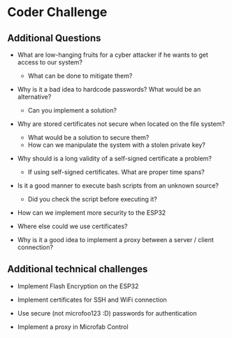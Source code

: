 # Coder Challenge

## Additional Questions

- What are low-hanging fruits for a cyber attacker if he wants to get access to our system?
  - What can be done to mitigate them?


- Why is it a bad idea to hardcode passwords? What would be an alternative?
  - Can you implement a solution?
  

- Why are stored certificates not secure when located on the file system?
  - What would be a solution to secure them?
  - How can we manipulate the system with a stolen private key?


- Why should is a long validity of a self-signed certificate a problem?
  - If using self-signed certificates. What are proper time spans?


- Is it a good manner to execute bash scripts from an unknown source? 
  - Did you check the script before executing it?


- How can we implement more security to the ESP32


- Where else could we use certificates?


- Why is it a good idea to implement a proxy between a server / client connection?


## Additional technical challenges

- Implement Flash Encryption on the ESP32

- Implement certificates for SSH and WiFi connection

- Use secure (not microfoo123 :D) passwords for authentication

- Implement a proxy in Microfab Control